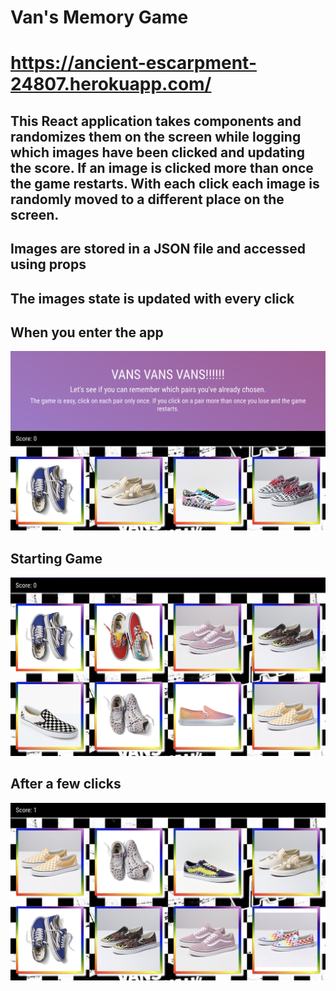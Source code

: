 # Van's Memory Game

# https://ancient-escarpment-24807.herokuapp.com/

## This React application takes components and randomizes them on the screen while logging which images have been clicked and updating the score. If an image is clicked more than once the game restarts. With each click each image is randomly moved to a different place on the screen.

## Images are stored in a JSON file and accessed using props

## The images state is updated with every click

## When you enter the app
![Vans Game](/public/assets/vansgame.png)

## Starting Game
![Vans Game image 2](/public/assets/vansgame2.png)

## After a few clicks

![Vans Game image 3](/public/assets/vansgame1.png)

